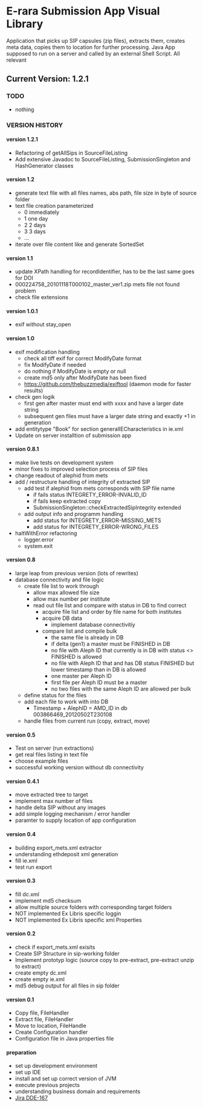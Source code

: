 # E-rara Submission App Visual Library #


Application that picks up SIP capsules (zip files), extracts them, creates meta data, copies them to location for further processing. 
Java App supposed to run on a server and called by an external Shell Script. All relevant 


## Current Version: 1.2.1 ##


### TODO ###
* nothing


### VERSION HISTORY ###

#### version 1.2.1
* Refactoring of getAllSips in SourceFileListing
* Add extensive Javadoc to SourceFileListing, SubmissionSingleton and HashGenerator classes

#### version 1.2

* generate text file with all files names, abs path, file size in byte of source folder
* text file creation parameterized
  * 0 immediately
  * 1 one day
  * 2 2 days
  * 3 3 days
  * ...
* iterate over file content like and generate SortedSet<SourceSip>


#### version 1.1

* update XPath handling for recordIdentifier, has to be the last
  same goes for DOI
* 000224758_20101118T000102_master_ver1.zip mets file not found problem
* check file extensions

#### version 1.0.1 ####
* exif without stay_open

#### version 1.0 ####

* exif modification handling
   * check all tiff exif for correct ModifyDate format
   * fix ModifyDate if needed
   * do nothing if ModifyDate is empty or null
   * create md5 only after ModifyDate has been fixed
   * https://github.com/thebuzzmedia/exiftool (daemon mode for faster results)
* check gen logik
   * first gen after master must end with xxxx and have a larger date string
   * subsequent gen files must have a larger date string and exactly +1 in generation
* add entitytype "Book" for section generalIECharacteristics in ie.xml
* Update on server installtion of submission app

#### version 0.8.1 ####
* make live tests on development system
* minor fixes to improved selection process of SIP files
* change readout of alephid from mets
* add / restructure handling of integrity of extracted SIP
	* add test if alephid from mets corresponds with SIP file name
		* if fails status INTEGRETY_ERROR-INVALID_ID
		* if fails keep extracted copy
		* SubmissionSingleton::checkExtractedSipIntegrity extended
	* add output info and programm handling
		* add status for INTEGRETY_ERROR-MISSING_METS
		* add status for INTEGRETY_ERROR-WRONG_FILES
* haltWithError refactoring
	* logger.error
	* system.exit

#### version 0.8 ####
* large leap from previous version (lots of rewrites)
* database connectivity and file logic
   * create file list to work through
      * allow max allowed file size
	  * allow max number per institute
      * read out file list and compare with status in DB to find correct
         * acquire file list and order by file name for both institutes
         * acquire DB data
            * implement database connectivitiy
         * compare list and compile bulk
            * the same file is already in DB
            * if delta (gen1) a master must be FINISHED in DB 
		    * no file with Aleph ID that currently is in DB with status <> FINISHED is allowed
            * no file with Aleph ID that and has DB status FINISHED but lower timestamp than in DB is allowed
			* one master per Aleph ID
			* first file per Aleph ID must be a master
            * no two files with the same Aleph ID are allowed per bulk
   * define status for the files
   * add each file to work with into DB
      * Timestamp + AlephID = AMD_ID in db 003866469_20120502T230108
   * handle files from current run (copy, extract, move)

#### version 0.5 ####
* Test on server (run extractions)
* get real files listing in text file
* choose example files
* successful working version without db connectivity

#### version 0.4.1 ####
* move extracted tree to target
* implement max number of files
* handle delta SIP without any images
* add simple logging mechanism / error handler
* paramter to supply location of app configuration

#### version 0.4 ####
* building export_mets.xml extractor
* understanding ethdeposit xml generation
* fill ie.xml
* test run export

#### version 0.3 ####

* fill dc.xml
* implement md5 checksum
* allow multiple source folders with corresponding target folders
* NOT implemented Ex Libris specific loggin
* NOT implemented Ex Libris specific xml Properties

#### version 0.2 ####
* check if export_mets.xml exisits
* Create SIP Structure in sip-working folder
* Implement prototyp logic (source copy to pre-extract, pre-extract unzip to extract)
* create empty dc.xml
* create empty ie.xml 
* md5 debug output for all files in sip folder

#### version 0.1  ####
* Copy file, FileHandler
* Extract file, FileHandler
* Move to location, FileHandle
* Create Configuration handler
* Configuration file in Java properties file

#### preparation ####
* set up development environment
* set up IDE 
* install and set up correct version of JVM
* execute previous projects
* understanding business domain and requirements
* [Jira DDE-167](https://spoc.ethbib.ethz.ch/browse/DDE-167)
